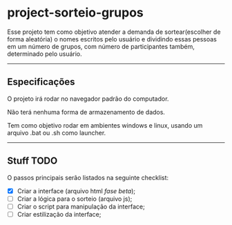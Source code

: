# project-sorteio-grupos

Esse projeto tem como objetivo atender a demanda de sortear(escolher de forma aleatória) o nomes escritos pelo usuário
e dividindo essas pessoas em um número de grupos, com número de participantes também, determinado pelo usuário.

-----------------------------------------------------------------------------------------------------------------------

## Especificações

O projeto irá rodar no navegador padrão do computador.

Não terá nenhuma forma de armazenamento de dados.

Tem como objetivo rodar em ambientes windows e linux, usando um arquivo .bat ou .sh como launcher.

-----------------------------------------------------------------------------------------------------------------------


## Stuff TODO

O passos principais serão listados na seguinte checklist:

- [X] Criar a interface (arquivo html *fase beta*);
- [ ] Criar a lógica para o sorteio (arquivo js);
- [ ] Criar o script para manipulação da interface;
- [ ] Criar estilização da interface;
